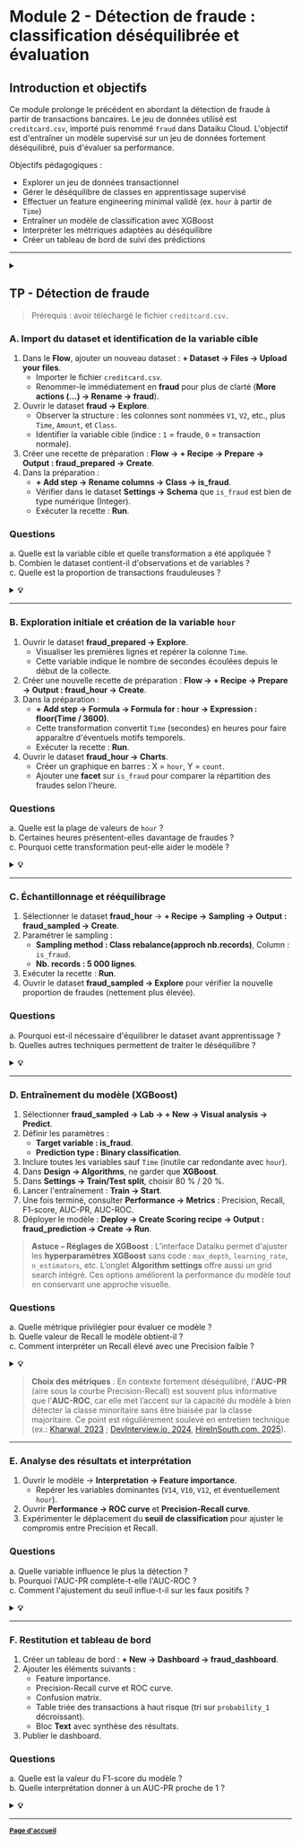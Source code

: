 # Module 2 - Détection de fraude : classification déséquilibrée et évaluation

## Introduction et objectifs

Ce module prolonge le précédent en abordant la détection de fraude à partir de transactions bancaires.
Le jeu de données utilisé est `creditcard.csv`, importé puis renommé `fraud` dans Dataiku Cloud.
L'objectif est d'entraîner un modèle supervisé sur un jeu de données fortement déséquilibré, puis d'évaluer sa performance.

Objectifs pédagogiques :
- Explorer un jeu de données transactionnel
- Gérer le déséquilibre de classes en apprentissage supervisé
- Effectuer un feature engineering minimal validé (ex. `hour` à partir de `Time`)
- Entraîner un modèle de classification avec XGBoost
- Interpréter les métrriques adaptées au déséquilibre
- Créer un tableau de bord de suivi des prédictions

---

<details>
  <summary><strong></strong></summary>

## Rappels théoriques - classification déséquilibrée et métriques adaptées

### Problématique du déséquilibre de classes

En détection de fraude, la proportion de transactions frauduleuses est très faible (souvent inférieure à 1 %).
Ce déséquilibre biaise les modèles vers la classe majoritaire.
Il nécessite des métriques et approches adaptées.

| Méthode | Description | Objectif |
|----------|--------------|-----------|
| Undersampling | Réduction des observations de la classe majoritaire | Rééquilibrer le dataset |
| Oversampling | Réplication de la classe minoritaire | Augmenter les fraudes visibles |
| SMOTE | Génération artificielle de cas minoritaires | Mieux répartir les frontières de décision |
| Class weights | Pondération automatique des erreurs selon la fréquence des classes | Réduire l’impact de la classe majoritaire sans altérer le dataset |

### Métriques spécifiques

Métrique locales (dépendent du seuil) :
- $\text{Precision} = \frac{TP}{TP+FP}$,
- $\mathrm{Recall} = \frac{TP}{TP+FN}$,
- $\mathrm{F1} = 2\cdot\frac{Precision\cdot Recall}{Precision+Recall}$.

Métriques globales :
$$AUC-PR = \int_0^1 Precision(Recall)\,d(Recall)$$

$$AUC-ROC = \int_0^1 TPR(FPR)\,d(FPR)$$

### Glossaire intégré

| Terme | Définition |
|--------|-------------|
| Imbalanced dataset | Jeu de données où une classe domine |
| SMOTE | Synthetic Minority Over-sampling Technique |
| AUC-PR | Aire sous la courbe Precision-Recall |
| AUC-ROC | Aire sous la courbe Receiver Operating Characteristic |
| Cost-sensitive learning | Pondération des erreurs selon leur coût |
| XGBoost | Gradient boosting optimisé pour la vitesse et la précision |

---

</details>

## TP - Détection de fraude

> Prérequis : avoir téléchargé le fichier `creditcard.csv`.

### A. Import du dataset et identification de la variable cible

1. Dans le **Flow**, ajouter un nouveau dataset : **+ Dataset -> Files -> Upload your files**.  
   - Importer le fichier `creditcard.csv`.  
   - Renommer-le immédiatement en **fraud** pour plus de clarté (**More actions (...) -> Rename -> fraud**).  
2. Ouvrir le dataset **fraud -> Explore**.  
   - Observer la structure : les colonnes sont nommées `V1`, `V2`, etc., plus `Time`, `Amount`, et `Class`.  
   - Identifier la variable cible (indice : `1` = fraude, `0` = transaction normale).  
3. Créer une recette de préparation : **Flow -> + Recipe -> Prepare -> Output : fraud_prepared -> Create**.  
4. Dans la préparation :  
   - **+ Add step -> Rename columns -> Class -> is_fraud**.  
   - Vérifier dans le dataset **Settings -> Schema** que `is_fraud` est bien de type numérique (Integer).  
   - Exécuter la recette : **Run**.  

### Questions

a. Quelle est la variable cible et quelle transformation a été appliquée ?  
b. Combien le dataset contient-il d'observations et de variables ?  
c. Quelle est la proportion de transactions frauduleuses ?  

<details>
  <summary><strong>💡</strong></summary>

a. La variable cible est `Class`. On l'a renommée en `is_fraud`, pourquoi d'ailleurs ? (meilleure lisibilité métier)   
b. 284807, 31.  
c. 0.17 % de fraudes, soit un fort déséquilibre.  

</details>

---

### B. Exploration initiale et création de la variable `hour`

1. Ouvrir le dataset **fraud_prepared -> Explore**.  
   - Visualiser les premières lignes et repérer la colonne `Time`.  
   - Cette variable indique le nombre de secondes écoulées depuis le début de la collecte.  
2. Créer une nouvelle recette de préparation : **Flow -> + Recipe -> Prepare -> Output : fraud_hour -> Create**.  
3. Dans la préparation :  
   - **+ Add step -> Formula -> Formula for : hour -> Expression : floor(Time / 3600)**.  
   - Cette transformation convertit `Time` (secondes) en heures pour faire apparaître d'éventuels motifs temporels.  
   - Exécuter la recette : **Run**.  
4. Ouvrir le dataset **fraud_hour -> Charts**.  
   - Créer un graphique en barres : X = `hour`, Y = `count`.  
   - Ajouter une **facet** sur `is_fraud` pour comparer la répartition des fraudes selon l'heure.  

### Questions

a. Quelle est la plage de valeurs de `hour` ?  
b. Certaines heures présentent-elles davantage de fraudes ?  
c. Pourquoi cette transformation peut-elle aider le modèle ?  

<details>
  <summary><strong>💡</strong></summary>

a. `hour` varie de 0 à 47 inclus (48 heures).  
b. Les heures nocturnes (2-5h).  
c. Elle capte un comportement temporel, utile pour distinguer des transactions atypiques.  

</details>

---

### C. Échantillonnage et rééquilibrage

1. Sélectionner le dataset **fraud_hour** -> **+ Recipe -> Sampling -> Output : fraud_sampled -> Create**.  
2. Paramétrer le sampling :  
   - **Sampling method : Class rebalance(approch nb.records)**, Column : `is_fraud`.  
   - **Nb. records : 5 000 lignes**.  
3. Exécuter la recette : **Run**.  
4. Ouvrir le dataset **fraud_sampled -> Explore** pour vérifier la nouvelle proportion de fraudes (nettement plus élevée).  

### Questions

a. Pourquoi est-il nécessaire d'équilibrer le dataset avant apprentissage ?  
b. Quelles autres techniques permettent de traiter le déséquilibre ?  

<details>
  <summary><strong>💡</strong></summary>

a. Un dataset trop déséquilibré pousse le modèle à prédire la classe majoritaire.  
b. Le sous-échantillonnage à 5 000 lignes a été choisi pour des raisons de performance, mais en pratique un dataset réduit peut biaiser la distribution des variables. Pour un projet réel, on privilégiera d'autres techniques : SMOTE, pondération des classes (`class_weight`) ...

</details>

---

### D. Entraînement du modèle (XGBoost)

1. Sélectionner **fraud_sampled -> Lab -> + New -> Visual analysis -> Predict**.  
2. Définir les paramètres :  
   - **Target variable : is_fraud**.  
   - **Prediction type : Binary classification**.  
3. Inclure toutes les variables sauf `Time` (inutile car redondante avec `hour`).  
4. Dans **Design -> Algorithms**, ne garder que **XGBoost**.  
5. Dans **Settings -> Train/Test split**, choisir 80 % / 20 %.  
6. Lancer l'entraînement : **Train -> Start**.  
7. Une fois terminé, consulter **Performance -> Metrics** : Precision, Recall, F1-score, AUC-PR, AUC-ROC.  
8. Déployer le modèle : **Deploy -> Create Scoring recipe -> Output : fraud_prediction -> Create -> Run**.  

> **Astuce – Réglages de XGBoost** :  L’interface Dataiku permet d'ajuster les **hyperparamètres XGBoost** sans code : `max_depth`, `learning_rate`, `n_estimators`, etc. L’onglet **Algorithm settings** offre aussi un grid search intégré. Ces options améliorent la performance du modèle tout en conservant une approche visuelle.

### Questions

a. Quelle métrique privilégier pour évaluer ce modèle ?  
b. Quelle valeur de Recall le modèle obtient-il ?  
c. Comment interpréter un Recall élevé avec une Precision faible ?  

<details>
  <summary><strong>💡</strong></summary>

a. Le Recall et l'AUC-PR sont les plus pertinents pour les jeux très déséquilibrés.  
b. ≈ 0.85 selon les runs.  
c. Un Recall élevé indique peu de fraudes manquées, mais beaucoup de faux positifs.  

</details>

> **Choix des métriques** : En contexte fortement déséquilibré, l'**AUC-PR** (aire sous la courbe Precision-Recall) est souvent plus informative que l'**AUC-ROC**, car elle met l’accent sur la capacité du modèle à bien détecter la classe minoritaire sans être biaisée par la classe majoritaire. Ce point est régulièrement soulevé en entretien technique (ex.: [Kharwal, 2023](https://amanxai.com/2023/11/28/machine-learning-interview-questions-on-performance-metrics/) ; [DevInterview.io, 2024](https://github.com/Devinterview-io/model-evaluation-interview-questions), [HireInSouth.com, 2025](https://www.hireinsouth.com/post/machine-learning-interview-questions)).

---

### E. Analyse des résultats et interprétation

1. Ouvrir le modèle -> **Interpretation -> Feature importance**.  
   - Repérer les variables dominantes (`V14`, `V10`, `V12`, et éventuellement `hour`).  
2. Ouvrir **Performance -> ROC curve** et **Precision-Recall curve**.  
3. Expérimenter le déplacement du **seuil de classification** pour ajuster le compromis entre Precision et Recall.  

### Questions

a. Quelle variable influence le plus la détection ?  
b. Pourquoi l'AUC-PR complète-t-elle l'AUC-ROC ?  
c. Comment l'ajustement du seuil influe-t-il sur les faux positifs ?  

<details>
  <summary><strong>💡</strong></summary>

a. `V14` est souvent la plus discriminante.  
b. L'AUC-PR mesure mieux la qualité du modèle sur la classe minoritaire.  
c. Un seuil plus bas augmente le Recall mais aussi les faux positifs.  

> <small>**Contexte du dataset : `creditcard.csv`**  
> Le jeu de données provient d'une étude menée par Andrea Dal Pozzolo (Université de Liège, 2015).  
> Il contient environ 285 000 transactions bancaires européennes, dont 0,17 % sont frauduleuses.  
> Les variables `V1` à `V28` sont issues d'une analyse en composantes principales (ACP) des variables réelles, masquées pour confidentialité.  
> Ces composantes n'ont pas de signification métier directe, mais certaines (notamment `V14`, `V10`, `V12`) sont très corrélées à la fraude.  
> `Time` représente le nombre de secondes écoulées depuis le début de la collecte, `Amount` le montant, et `Class` la variable cible.  
> </small>

</details>

---

### F. Restitution et tableau de bord

1. Créer un tableau de bord : **+ New -> Dashboard -> fraud_dashboard**.  
2. Ajouter les éléments suivants :  
   - Feature importance.  
   - Precision-Recall curve et ROC curve.  
   - Confusion matrix.  
   - Table triée des transactions à haut risque (tri sur `probability_1` décroissant).  
   - Bloc **Text** avec synthèse des résultats.  
3. Publier le dashboard.  

### Questions

a. Quelle est la valeur du F1-score du modèle ?  
b. Quelle interprétation donner à un AUC-PR proche de 1 ?  

<details>
  <summary><strong>💡</strong></summary>

a. F1-score souvent faible, reflet du compromis entre rappel et précision.  
b. excellent pouvoir de détection malgré le déséquilibre.  

**Exemple de synthèse** :  
Le modèle XGBoost atteint un **Recall** de 0,85 et un **AUC-PR** de 0,92, ce qui indique une très bonne capacité à détecter les fraudes malgré un fort déséquilibre de classes.  
Le compromis entre Recall élevé (fraudes détectées) et Precision plus faible (faux positifs) reste cohérent avec les pratiques bancaires, où la priorité est de minimiser les fraudes non détectées.  
Les variables les plus contributives sont `V14`, `V10` et `V12`, toutes fortement corrélées à la probabilité de fraude.  
Ce modèle constitue un outil d'aide à la décision permettant d'orienter les vérifications manuelles sur les transactions à risque, dans une logique de surveillance automatisée et de maîtrise du risque opérationnel.

---

### Vérification du Flow

Flow final attendu :  

```
creditcard.csv -> fraud -> fraud_prepared -> fraud_hour -> fraud_sampled -> fraud_prediction -> fraud_dashboard
```

Un modèle **fraud_xgboost_model** doit apparaître dans le **Lab**.  

---

## Perspective métier

La détection de fraude en banque repose sur un compromis entre Recall et Precision.
- Un Recall élevé garantit qu'on ne laisse passer presque aucune fraude.
- Une Precision plus faible implique davantage de faux positifs, donc une vérification humaine accrue.

Les institutions fixent le seuil selon leur tolérance au risque et leurs capacités opérationnelles.

</details>

---

<small>[**Page d'accueil**](https://github.com/rsquaredata/atelier_dataiku/blob/main/README.md)</small>

